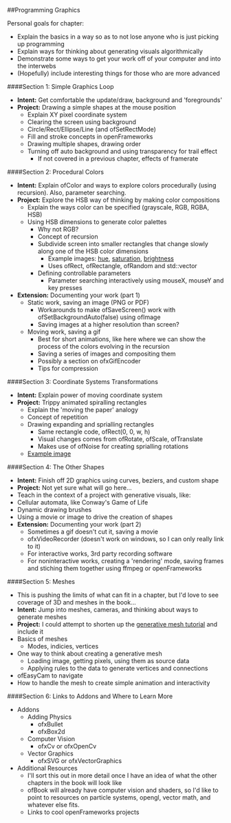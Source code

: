 ##Programming Graphics

Personal goals for chapter:
* Explain the basics in a way so as to not lose anyone who is just picking up programming
* Explain ways for thinking about generating visuals algorithmically 
* Demonstrate some ways to get your work off of your computer and into the interwebs
* (Hopefully) include interesting things for those who are more advanced

####Section 1: Simple Graphics Loop
* __Intent:__ Get comfortable the update/draw, background and 'foregrounds'
* __Project:__ Drawing a simple shapes at the mouse position  
  * Explain XY pixel coordinate system
  * Clearing the screen using background
  * Circle/Rect/Ellipse/Line (and ofSetRectMode)
  * Fill and stroke concepts in openFrameworks
  * Drawing multiple shapes, drawing order
  * Turning off auto background and using transparency for trail effect 
    * If not covered in a previous chapter, effects of framerate


####Section 2: Procedural Colors
* __Intent:__ Explain ofColor and ways to explore colors procedurally (using recursion).  Also, parameter searching.
* __Project:__ Explore the HSB way of thinking by making color compositions 
  * Explain the ways color can be specified (grayscale, RGB, RGBA, HSB)
  * Using HSB dimensions to generate color palettes
    * Why not RGB?
    * Concept of recursion
    * Subdivide screen into smaller rectangles that change slowly along one of the HSB color dimensions
      * Example images: [hue](https://github.com/openframeworks/ofBook/blob/master/20_intro_to_graphics/images/EvolvingColor_ChangingHue.png), [saturation](https://github.com/openframeworks/ofBook/blob/master/20_intro_to_graphics/images/EvolvingColor_ChangingSaturation.png), [brightness](https://github.com/openframeworks/ofBook/blob/master/20_intro_to_graphics/images/EvolvingColor_ChangingBrightness.png)
      * Uses ofRect, ofRectangle, ofRandom and std::vector
    * Defining controllable parameters 
      * Parameter searching interactively using mouseX, mouseY and key presses
* __Extension:__ Documenting your work (part 1)
  * Static work, saving an image (PNG or PDF)
    * Workarounds to make ofSaveScreen() work with ofSetBackgroundAuto(false) using ofImage
    * Saving images at a higher resolution than screen?
  * Moving work, saving a gif
    * Best for short animations, like here where we can show the process of the colors evolving in the recursion
    * Saving a series of images and compositing them 
    * Possibly a section on ofxGifEncoder
    * Tips for compression
  
####Section 3: Coordinate Systems Transformations
* __Intent:__ Explain power of moving coordinate system
* __Project:__ Trippy animated spiralling rectangles
  * Explain the 'moving the paper' analogy
  * Concept of repetition
  * Drawing expanding and sprialling rectangles
    * Same rectangle code, ofRect(0, 0, w, h) 
    * Visual changes comes from ofRotate, ofScale, ofTranslate
    * Makes use of ofNoise for creating sprialling rotations
  * [Example image](https://github.com/openframeworks/ofBook/blob/master/20_intro_to_graphics/images/CoordSystem_RepeatingSquareSpiral.png)

####Section 4: The Other Shapes
* __Intent:__ Finish off 2D graphics using curves, beziers, and custom shape
* __Project:__ Not yet sure what will go here...
 * Teach in the context of a project with generative visuals, like:
  * Cellular automata, like Conway's Game of Life
  * Dynamic drawing brushes
  * Using a movie or image to drive the creation of shapes
* __Extension:__ Documenting your work (part 2)
  * Sometimes a gif doesn't cut it, saving a movie
   * ofxVideoRecorder (doesn't work on windows, so I can only really link to it)
    * For interactive works, 3rd party recording software
    * For noninteractive works, creating a 'rendering' mode, saving frames and stiching them together using ffmpeg or openFrameworks

####Section 5: Meshes
* This is pushing the limits of what can fit in a chapter, but I'd love to see coverage of 3D and meshes in the book...
* __Intent:__ Jump into meshes, cameras, and thinking about ways to generate meshes
* __Project:__ I could attempt to shorten up the [generative mesh tutorial](http://openframeworks.cc/tutorials/graphics/generativemesh.html) and include it
 * Basics of meshes
   * Modes, indicies, vertices
 * One way to think about creating a generative mesh
   * Loading image, getting pixels, using them as source data
    * Applying rules to the data to generate vertices and connections
 * ofEasyCam to navigate
 * How to handle the mesh to create simple animation and interactivity

####Section 6: Links to Addons and Where to Learn More
* Addons
  * Adding Physics
    * ofxBullet
    * ofxBox2d
  * Computer Vision
    * ofxCv or ofxOpenCv
  * Vector Graphics
    * ofxSVG or ofxVectorGraphics
* Additional Resources
  * I'll sort this out in more detail once I have an idea of what the other chapters in the book will look like 
  * ofBook will already have computer vision and shaders, so I'd like to point to resources on particle systems, opengl, vector math, and whatever else fits. 
  * Links to cool openFrameworks projects

